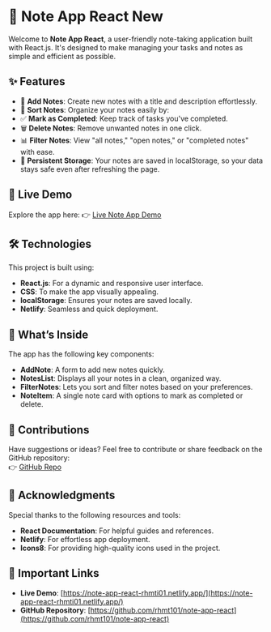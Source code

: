 # 📓 Note App React New

Welcome to **Note App React**, a user-friendly note-taking application built with React.js. It's designed to make managing your tasks and notes as simple and efficient as possible.

## ✨ Features
- 📝 **Add Notes**: Create new notes with a title and description effortlessly.
- 🔄 **Sort Notes**: Organize your notes easily by:
- ✅ **Mark as Completed**: Keep track of tasks you've completed.
- 🗑 **Delete Notes**: Remove unwanted notes in one click.
- 📊 **Filter Notes**: View "all notes," "open notes," or "completed notes" with ease.
- 💾 **Persistent Storage**: Your notes are saved in localStorage, so your data stays safe even after refreshing the page.

## 🚀 Live Demo
Explore the app here: 👉 [Live Note App Demo](https://note-app-react-rhmti01.netlify.app/)

## 🛠 Technologies
This project is built using:
- **React.js**: For a dynamic and responsive user interface.
- **CSS**: To make the app visually appealing.
- **localStorage**: Ensures your notes are saved locally.
- **Netlify**: Seamless and quick deployment.

## 📂 What’s Inside
The app has the following key components:
- **AddNote**: A form to add new notes quickly.
- **NotesList**: Displays all your notes in a clean, organized way.
- **FilterNotes**: Lets you sort and filter notes based on your preferences.
- **NoteItem**: A single note card with options to mark as completed or delete.

## 🤝 Contributions
Have suggestions or ideas? Feel free to contribute or share feedback on the GitHub repository:  
👉 [GitHub Repo](https://github.com/rhmt101/note-app-react)

## 🙌 Acknowledgments
Special thanks to the following resources and tools:
- **React Documentation**: For helpful guides and references.
- **Netlify**: For effortless app deployment.
- **Icons8**: For providing high-quality icons used in the project.

## 🔗 Important Links
- **Live Demo**: [https://note-app-react-rhmti01.netlify.app/](https://note-app-react-rhmti01.netlify.app/)
- **GitHub Repository**: [https://github.com/rhmt101/note-app-react](https://github.com/rhmt101/note-app-react)
